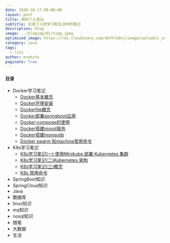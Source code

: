 ```yaml
---
date: 2030-10-17 09:00:00
layout: post
title: 我的个人笔记
subtitle: 记录个人的学习和生活中的笔记
description: blog
image: ../blogimg/01/timg.jpeg
optimized_image: https://res.cloudinary.com/dm7h7e8xj/image/upload/c_scale,w_380/v1559821648/theme5_wmutla.jpg
category: java
tags:
  - list
author: mrwhite
paginate: true
---
```



#### 目录

- Docker学习笔记
  - [Docker基本概念](https://javagreenhands.github.io/docker%E5%9F%BA%E6%9C%AC%E6%A6%82%E5%BF%B5/)
  - [Docker环境安装](https://javagreenhands.github.io/docker%E7%8E%AF%E5%A2%83%E5%AE%89%E8%A3%85%E5%92%8C%E5%9F%BA%E6%9C%AC%E5%91%BD%E4%BB%A4/)
  - [Dockerfile概念](https://javagreenhands.github.io/Dockerfile%E7%9A%84%E6%A6%82%E5%BF%B5%E5%8F%8A%E5%85%B6%E7%BC%96%E5%86%99/)
  - [Docker部署springboot应用](https://javagreenhands.github.io/docker%E5%AD%A6%E4%B9%A0%E7%AC%94%E8%AE%B0(%E5%9B%9B)%E4%BD%BF%E7%94%A8Docker%E9%83%A8%E7%BD%B2%E5%8D%95%E4%BD%93springboot%E5%BA%94%E7%94%A8/)
  - [Docker-compose的使用](https://javagreenhands.github.io/docker%E5%AD%A6%E4%B9%A0%E7%AC%94%E8%AE%B0(%E4%BA%94)docker%E4%B8%89%E9%A9%BE%E9%A9%AC%E8%BD%A6%E4%B9%8B%E4%B8%80Docker-Compose/)
  - [Docker搭建mysql服务](https://javagreenhands.github.io/%E4%BD%BF%E7%94%A8Docker-compose-%E9%83%A8%E7%BD%B2mysql,%E5%B9%B6%E5%AF%B9%E5%A4%96%E6%8F%90%E4%BE%9B%E6%9C%8D%E5%8A%A1/)
  - [Docker搭建mongodb]()
  - [Docker swarm 和machine常用命令](https://javagreenhands.github.io/Docker-Swarm-%E5%92%8CDocker-Machine%E5%B8%B8%E7%94%A8%E5%91%BD%E4%BB%A4/)
- K8s学习笔记
  - [K8s学习笔记(一) 使用Minikube 部署 Kubernetes 集群]()
  - [K8s学习笔记(二)Kubernetes 架构]()
  - [K8s学习笔记(三)概念]( )
  - [K8s 常用命令]()
- SpringBoot知识
- SpringCloud知识
- Java
- 数据库
- linux知识
- mq知识
- nosql知识
- 随笔
- 大数据
- 生活

